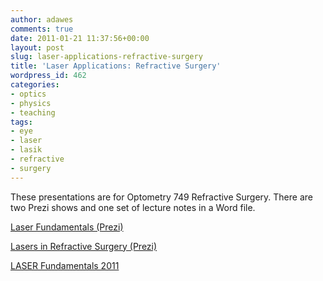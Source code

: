 ```yaml
---
author: adawes
comments: true
date: 2011-01-21 11:37:56+00:00
layout: post
slug: laser-applications-refractive-surgery
title: 'Laser Applications: Refractive Surgery'
wordpress_id: 462
categories:
- optics
- physics
- teaching
tags:
- eye
- laser
- lasik
- refractive
- surgery
---
```


These presentations are for Optometry 749 Refractive Surgery. There are two Prezi shows and one set of lecture notes in a Word file.

[Laser Fundamentals (Prezi)](http://prezi.com/qkbljxudu4c5/laser-fundamentals/)

[Lasers in Refractive Surgery (Prezi)](http://prezi.com/i_vay950dtvi/lasers-in-refractive-surgery/)

[LASER Fundamentals 2011](http://dawes.files.wordpress.com/2011/01/laser-fundamentals-2011.pdf)
